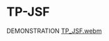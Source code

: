 # TP-JSF
DEMONSTRATION
[TP_JSF.webm](https://github.com/ahmedX999/TP-JSF/assets/104841511/52fbf218-811f-4c64-973a-571f7bfc9191)
